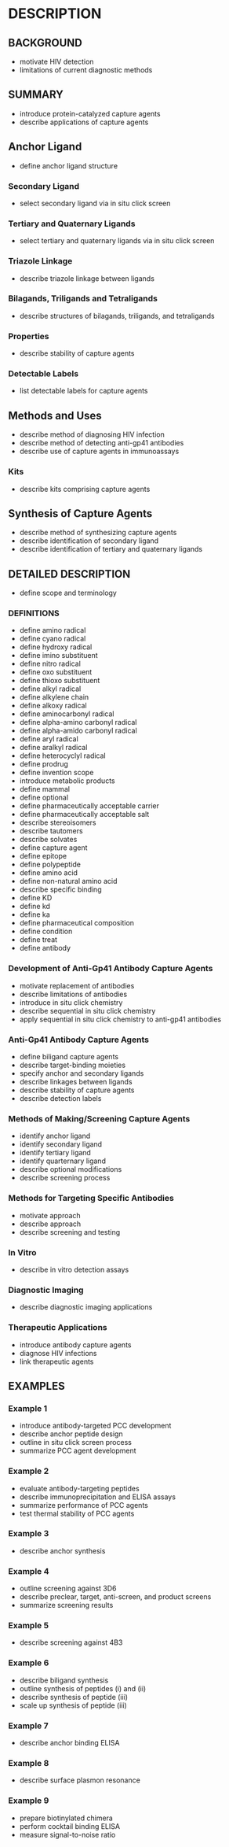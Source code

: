 # DESCRIPTION

## BACKGROUND

- motivate HIV detection
- limitations of current diagnostic methods

## SUMMARY

- introduce protein-catalyzed capture agents
- describe applications of capture agents

## Anchor Ligand

- define anchor ligand structure

### Secondary Ligand

- select secondary ligand via in situ click screen

### Tertiary and Quaternary Ligands

- select tertiary and quaternary ligands via in situ click screen

### Triazole Linkage

- describe triazole linkage between ligands

### Bilagands, Triligands and Tetraligands

- describe structures of bilagands, triligands, and tetraligands

### Properties

- describe stability of capture agents

### Detectable Labels

- list detectable labels for capture agents

## Methods and Uses

- describe method of diagnosing HIV infection
- describe method of detecting anti-gp41 antibodies
- describe use of capture agents in immunoassays

### Kits

- describe kits comprising capture agents

## Synthesis of Capture Agents

- describe method of synthesizing capture agents
- describe identification of secondary ligand
- describe identification of tertiary and quaternary ligands

## DETAILED DESCRIPTION

- define scope and terminology

### DEFINITIONS

- define amino radical
- define cyano radical
- define hydroxy radical
- define imino substituent
- define nitro radical
- define oxo substituent
- define thioxo substituent
- define alkyl radical
- define alkylene chain
- define alkoxy radical
- define aminocarbonyl radical
- define alpha-amino carbonyl radical
- define alpha-amido carbonyl radical
- define aryl radical
- define aralkyl radical
- define heterocyclyl radical
- define prodrug
- define invention scope
- introduce metabolic products
- define mammal
- define optional
- define pharmaceutically acceptable carrier
- define pharmaceutically acceptable salt
- describe stereoisomers
- describe tautomers
- describe solvates
- define capture agent
- define epitope
- define polypeptide
- define amino acid
- define non-natural amino acid
- describe specific binding
- define KD
- define kd
- define ka
- define pharmaceutical composition
- define condition
- define treat
- define antibody

### Development of Anti-Gp41 Antibody Capture Agents

- motivate replacement of antibodies
- describe limitations of antibodies
- introduce in situ click chemistry
- describe sequential in situ click chemistry
- apply sequential in situ click chemistry to anti-gp41 antibodies

### Anti-Gp41 Antibody Capture Agents

- define biligand capture agents
- describe target-binding moieties
- specify anchor and secondary ligands
- describe linkages between ligands
- describe stability of capture agents
- describe detection labels

### Methods of Making/Screening Capture Agents

- identify anchor ligand
- identify secondary ligand
- identify tertiary ligand
- identify quarternary ligand
- describe optional modifications
- describe screening process

### Methods for Targeting Specific Antibodies

- motivate approach
- describe approach
- describe screening and testing

### In Vitro

- describe in vitro detection assays

### Diagnostic Imaging

- describe diagnostic imaging applications

### Therapeutic Applications

- introduce antibody capture agents
- diagnose HIV infections
- link therapeutic agents

## EXAMPLES

### Example 1

- introduce antibody-targeted PCC development
- describe anchor peptide design
- outline in situ click screen process
- summarize PCC agent development

### Example 2

- evaluate antibody-targeting peptides
- describe immunoprecipitation and ELISA assays
- summarize performance of PCC agents
- test thermal stability of PCC agents

### Example 3

- describe anchor synthesis

### Example 4

- outline screening against 3D6
- describe preclear, target, anti-screen, and product screens
- summarize screening results

### Example 5

- describe screening against 4B3

### Example 6

- describe biligand synthesis
- outline synthesis of peptides (i) and (ii)
- describe synthesis of peptide (iii)
- scale up synthesis of peptide (iii)

### Example 7

- describe anchor binding ELISA

### Example 8

- describe surface plasmon resonance

### Example 9

- prepare biotinylated chimera
- perform cocktail binding ELISA
- measure signal-to-noise ratio

